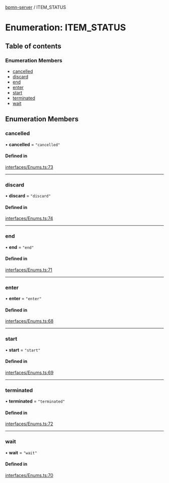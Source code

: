[bpmn-server](../README.md) / ITEM\_STATUS

# Enumeration: ITEM\_STATUS

## Table of contents

### Enumeration Members

- [cancelled](item_status.md#cancelled)
- [discard](item_status.md#discard)
- [end](item_status.md#end)
- [enter](item_status.md#enter)
- [start](item_status.md#start)
- [terminated](item_status.md#terminated)
- [wait](item_status.md#wait)

## Enumeration Members

### cancelled

• **cancelled** = ``"cancelled"``

#### Defined in

[interfaces/Enums.ts:73](https://github.com/bpmnServer/bpmn-server/blob/b56411b/src/interfaces/Enums.ts#L73)

___

### discard

• **discard** = ``"discard"``

#### Defined in

[interfaces/Enums.ts:74](https://github.com/bpmnServer/bpmn-server/blob/b56411b/src/interfaces/Enums.ts#L74)

___

### end

• **end** = ``"end"``

#### Defined in

[interfaces/Enums.ts:71](https://github.com/bpmnServer/bpmn-server/blob/b56411b/src/interfaces/Enums.ts#L71)

___

### enter

• **enter** = ``"enter"``

#### Defined in

[interfaces/Enums.ts:68](https://github.com/bpmnServer/bpmn-server/blob/b56411b/src/interfaces/Enums.ts#L68)

___

### start

• **start** = ``"start"``

#### Defined in

[interfaces/Enums.ts:69](https://github.com/bpmnServer/bpmn-server/blob/b56411b/src/interfaces/Enums.ts#L69)

___

### terminated

• **terminated** = ``"terminated"``

#### Defined in

[interfaces/Enums.ts:72](https://github.com/bpmnServer/bpmn-server/blob/b56411b/src/interfaces/Enums.ts#L72)

___

### wait

• **wait** = ``"wait"``

#### Defined in

[interfaces/Enums.ts:70](https://github.com/bpmnServer/bpmn-server/blob/b56411b/src/interfaces/Enums.ts#L70)
